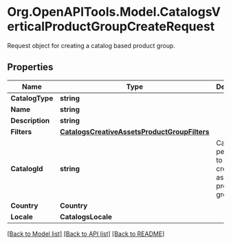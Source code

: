 # Org.OpenAPITools.Model.CatalogsVerticalProductGroupCreateRequest
Request object for creating a catalog based product group.

## Properties

Name | Type | Description | Notes
------------ | ------------- | ------------- | -------------
**CatalogType** | **string** |  | 
**Name** | **string** |  | 
**Description** | **string** |  | [optional] 
**Filters** | [**CatalogsCreativeAssetsProductGroupFilters**](CatalogsCreativeAssetsProductGroupFilters.md) |  | 
**CatalogId** | **string** | Catalog id pertaining to the creative assets product group. | 
**Country** | **Country** |  | 
**Locale** | **CatalogsLocale** |  | 

[[Back to Model list]](../README.md#documentation-for-models) [[Back to API list]](../README.md#documentation-for-api-endpoints) [[Back to README]](../README.md)

